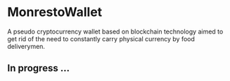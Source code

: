 # MonrestoWallet
A pseudo cryptocurrency wallet based on blockchain technology aimed to get rid of the need to constantly carry physical currency by food deliverymen.


## In progress ... ##
